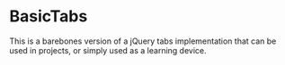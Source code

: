BasicTabs
=========

This is a barebones version of a jQuery tabs implementation that can be used in projects, or simply used as a learning device.

